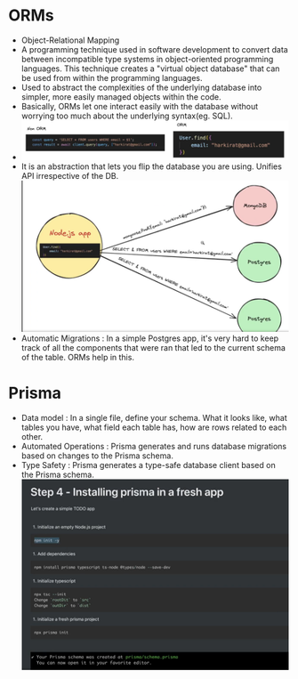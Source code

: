 # ORMs
- Object-Relational Mapping
- A programming technique used in software development to convert data between incompatible type systems in object-oriented programming languages. This technique creates a "virtual object database" that can be used from within the programming languages.
- Used to abstract the complexities of the underlying database into simpler, more easily managed objects within the code. 
- Basically, ORMs let one interact easily with the database without worrying too much about the underlying syntax(eg. SQL).
- ![](../attachments/Pasted%20image%2020240912003020.png)
- It is an abstraction that lets you flip the database you are using. Unifies API irrespective of the DB. ![](../attachments/Pasted%20image%2020240912003348.png) 
- Automatic Migrations : In a simple Postgres app, it's very hard to keep track of all the components that were ran that led to the current schema of the table. ORMs help in this.

# Prisma
- Data model : In a single file, define your schema. What it looks like, what tables you have, what field each table has, how are rows related to each other.
- Automated Operations : Prisma generates and runs database migrations based on changes to the Prisma schema.
- Type Safety : Prisma generates a type-safe database client based on the Prisma schema.
  ![](../attachments/Pasted%20image%2020240912004434.png)